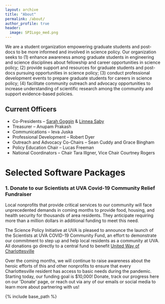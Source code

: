 ```yaml
---
layout: archive
title: "About"
permalink: /about/
author_profile: true
header:
  image: SPILogo_med.png
---
```



We are a student organization empowering graduate students and post-docs to be more informed and involved in science policy. Our organization seeks to (1) enhance awareness among graduate students in engineering and science disciplines about fellowship and career opportunities in science policy; (2) provide support and resources for graduate students and post-docs pursuing opportunities in science policy; (3) conduct professional development events to prepare graduate students for careers in science policy; (4) facilitate community outreach and advocacy opportunities to increase understanding of scientific research among the community and support evidence-based policies. 


## Current Officers
 * Co-Presidents – [Sarah Goggin](sg4dm@virginia.edu) & [Linnea Saby](ls3en@virginia.edu)
 * Treasurer – Anupam Prakash
 * Communications – Ieva Juska
 * Professional Development – Robert Dyer
 * Outreach and Advocacy Co-Chairs – Sean Cuddy  and Grace Bingham
 * Policy Education Chair – Lucas Freeman
 * National Coordinators – Chair Tara Illgner, Vice Chair Courtney Rogers

# Selected Software Packages


### 1. Donate to our Scientists at UVA Covid-19 Community Relief Fundraiser
Local nonprofits that provide critical services to our community will face unprecedented demands in coming months to provide food, housing, and health security for thousands of area residents. They anticipate requiring more than a million dollars in additional funding to meet this need.
  
The Science Policy Initiative at UVA is pleased to announce the launch of the Scientists at UVA COVID-19 Community Fund, an effort to demonstrate our commitment to step up and help local residents as a community at UVA.
All donations go directly to a central fund to benefit [United Way of Charlottesville](https://www.unitedway.org/local/united-states/virginia/united-way-thomas-jefferson-area)

Over the coming months, we will continue to raise awareness about the heroic efforts of this and other nonprofits to ensure that every Charlottesville resident has access to basic needs during the pandemic.
Starting today, our funding goal is $10,000! Donate, track our progress here on our 'Donate' page, or reach out via any of our emails or social media to learn more about partnering with us! 


{% include base_path %}
